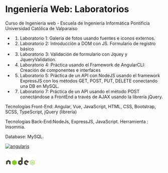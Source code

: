 # Ingeniería Web: Laboratorios
Curso de Ingeniería web - Escuela de Ingeniería Informática 
Pontificia Universidad Católica de Valparaíso

- 1. Laboratorio 1: Galería de fotos usando fuentes e iconos externos.
- 2. Laboratorio 2: Introducción a DOM con JS. Formulario de registro básico
- 3. Laboratorio 3: Validación de formulario con Jquey y JqueryValidation.
- 4. Laboratorio 4: Práctica usando el Framework de AngularCLI: Creación de componentes e interfaces
- 5. Laboratorio 5: Práctica de un API con NodeJS usando el framework ExpressJS con los métodos GET, POST, PUT, DELETE conectando una DB en MySQL.
- 7. Laboratorio 7: Práctica de un API usando el método POST conectándose a FrontEnd a través de AJAX usando la librería jQuery.


Tecnologías Front-End: Angular, Vue, JavaScript, HTML, CSS, Bootstrap, SCSS, TypeScript, jQuery (librería)

Tecnologías Back-End:NodeJs, ExpressJS, JavaScript. Herramienta : Insomnia.

Database: MySQL.


<a href="https://angular.io" target="_blank"> <img src="https://github.com/angular/angular/blob/main/aio/src/assets/images/logos/angular/angular.png" alt="angularjs" width="65" height="65"/>

<a href="https://nodejs.org" target="_blank"> <img src="https://raw.githubusercontent.com/SpeedyC86/prezentare-nodejs/master/assets/nodejs-logo.png" alt="nodejs" width="100"/>

